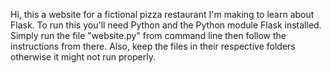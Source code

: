 Hi, this a website for a fictional pizza restaurant I'm making to learn about Flask.
To run this you'll need Python and the Python module Flask installed.
Simply run the file "website.py" from command line then follow the instructions from there.
Also, keep the files in their respective folders otherwise it might not run properly.
